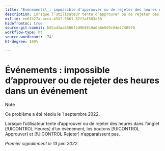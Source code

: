 ```yaml
---
title: "Événements\_: impossible d’approuver ou de rejeter des heures dans un événement"
description: Lorsque l’utilisateur tente d’approuver ou de rejeter des heures dans l’onglet [!UICONTROL Heures] d’un événement, les boutons [!UICONTROL Approuver] et [!UICONTROL Rejeter] n’apparaissent pas.
exl-id: ee01b27a-acca-433f-9661-32ffaf683a58
hidefromtoc: true
source-git-commit: b02ad4aa856642d9b9849a6a8e0d9c94e4748970
workflow-type: ht
source-wordcount: '74'
ht-degree: 100%

---
```


# Événements : impossible d’approuver ou de rejeter des heures dans un événement

>[!NOTE]
>
>Ce problème a été résolu le 1 septembre 2022.

Lorsque l’utilisateur tente d’approuver ou de rejeter des heures dans l’onglet [!UICONTROL Heures] d’un événement, les boutons [!UICONTROL Approuver] et [!UICONTROL Rejeter] n’apparaissent pas.

_Premier signalement le 13 juin 2022._
